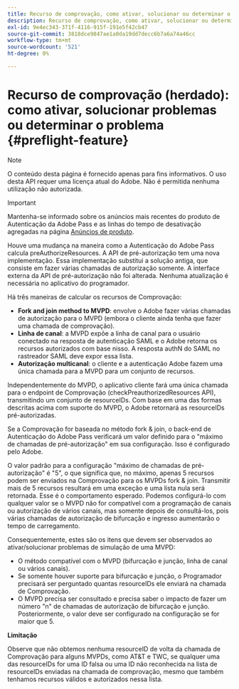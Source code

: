 ```yaml
---
title: Recurso de comprovação, como ativar, solucionar ou determinar o problema
description: Recurso de comprovação, como ativar, solucionar ou determinar o problema
exl-id: 9e4ec343-371f-4116-915f-191e5f42cb47
source-git-commit: 3818dce9847ae1a0da19dd7decc6b7a6a74a46cc
workflow-type: tm+mt
source-wordcount: '521'
ht-degree: 0%

---
```


# Recurso de comprovação (herdado): como ativar, solucionar problemas ou determinar o problema {#preflight-feature}

>[!NOTE]
>
>O conteúdo desta página é fornecido apenas para fins informativos. O uso desta API requer uma licença atual do Adobe. Não é permitida nenhuma utilização não autorizada.

>[!IMPORTANT]
>
> Mantenha-se informado sobre os anúncios mais recentes do produto de Autenticação da Adobe Pass e as linhas do tempo de desativação agregadas na página [Anúncios de produto](/help/authentication/product-announcements.md).

Houve uma mudança na maneira como a Autenticação do Adobe Pass calcula preAuthorizeResources. A API de pré-autorização tem uma nova implementação. Essa implementação substitui a solução antiga, que consiste em fazer várias chamadas de autorização somente.
A interface externa da API de pré-autorização não foi alterada. Nenhuma atualização é necessária no aplicativo do programador.

Há três maneiras de calcular os recursos de Comprovação:

* **Fork and join method to MVPD**: envolve o Adobe fazer várias chamadas de autorização para o MVPD (embora o cliente ainda tenha que fazer uma chamada de comprovação).
* **Linha de canal**: a MVPD expõe a linha de canal para o usuário conectado na resposta de autenticação SAML e o Adobe retorna os recursos autorizados com base nisso. A resposta authN do SAML no rastreador SAML deve expor essa lista.
* **Autorização multicanal**: o cliente e a autenticação Adobe fazem uma única chamada para a MVPD para um conjunto de recursos.

Independentemente do MVPD, o aplicativo cliente fará uma única chamada para o endpoint de Comprovação (checkPreauthorizedResources API), transmitindo um conjunto de resourceIDs. Com base em uma das formas descritas acima com suporte do MVPD, o Adobe retornará as resourceIDs pré-autorizadas.

Se a Comprovação for baseada no método fork &amp; join, o back-end de Autenticação do Adobe Pass verificará um valor definido para o &quot;máximo de chamadas de pré-autorização&quot; em sua configuração. Isso é configurado pelo Adobe.

O valor padrão para a configuração &quot;máximo de chamadas de pré-autorização&quot; é &quot;5&quot;, o que significa que, no máximo, apenas 5 recursos podem ser enviados na Comprovação para os MVPDs fork &amp; join. Transmitir mais de 5 recursos resultará em uma exceção e uma lista nula será retornada. Esse é o comportamento esperado. Podemos configurá-lo com qualquer valor se o MVPD não for compatível com a programação de canais ou autorização de vários canais, mas somente depois de consultá-los, pois várias chamadas de autorização de bifurcação e ingresso aumentarão o tempo de carregamento.

Consequentemente, estes são os itens que devem ser observados ao ativar/solucionar problemas de simulação de uma MVPD:

* O método compatível com o MVPD (bifurcação e junção, linha de canal ou vários canais).
* Se somente houver suporte para bifurcação e junção, o Programador precisará ser perguntado quantas resourceIDs ele enviará na chamada de Comprovação.
* O MVPD precisa ser consultado e precisa saber o impacto de fazer um número &quot;n&quot; de chamadas de autorização de bifurcação e junção. Posteriormente, o valor deve ser configurado na configuração se for maior que 5.

**Limitação**

Observe que não obtemos nenhuma resourceID de volta da chamada de Comprovação para alguns MVPDs, como AT&amp;T e TWC, se qualquer uma das resourceIDs for uma ID falsa ou uma ID não reconhecida na lista de resourceIDs enviadas na chamada de comprovação, mesmo que também tenhamos recursos válidos e autorizados nessa lista.
